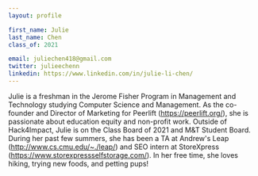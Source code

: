 ```yaml
---
layout: profile

first_name: Julie
last_name: Chen
class_of: 2021

email: juliechen418@gmail.com
twitter: julieechenn
linkedin: https://www.linkedin.com/in/julie-li-chen/
---
```


Julie is a freshman in the Jerome Fisher Program in Management and Technology studying Computer Science and Management. As the co-founder and Director of Marketing for Peerlift (https://peerlift.org/), she is passionate about education equity and non-profit work. Outside of Hack4Impact, Julie is on the Class Board of 2021 and M&T Student Board. During her past few summers, she has been a TA at Andrew's Leap (http://www.cs.cmu.edu/~./leap/) and SEO intern at StoreXpress (https://www.storexpressselfstorage.com/). In her free time, she loves hiking, trying new foods, and petting pups!
